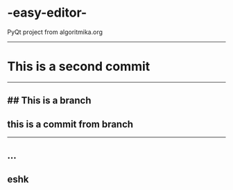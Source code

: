 # -easy-editor-
PyQt project from algoritmika.org
***
# This is a second commit
***
## ## This is a branch
## this is a commit from branch
***
## ...
## eshk
